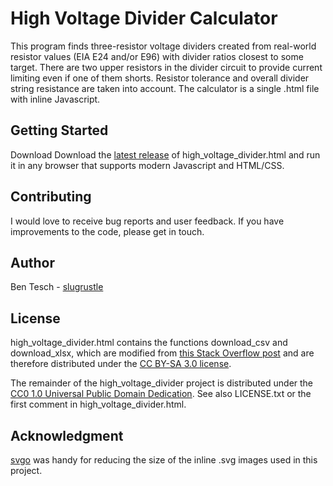 # High Voltage Divider Calculator

This program finds three-resistor voltage dividers
created from real-world resistor values (EIA E24
and/or E96) with divider ratios closest to some
target. There are two upper resistors in the divider
circuit to provide current limiting even if one of
them shorts. Resistor tolerance and overall divider
string resistance are taken into account. The
calculator is a single .html file with inline Javascript.

## Getting Started

Download Download the [latest release](https://github.com/slugrustle/high_voltage_divider/releases)
of high\_voltage\_divider.html and run it in any browser that supports modern
Javascript and HTML/CSS.

## Contributing

I would love to receive bug reports and user
feedback. If you have improvements to the code,
please get in touch.

## Author

Ben Tesch - [slugrustle](https://github.com/slugrustle)

## License

high\_voltage\_divider.html contains the functions download\_csv and download\_xlsx,
which are modified from [this Stack Overflow post](https://stackoverflow.com/a/33542499)
and are therefore distributed under the 
[CC BY-SA 3.0 license](https://creativecommons.org/licenses/by-sa/3.0/).

The remainder of the high\_voltage\_divider project is distributed under the 
[CC0 1.0 Universal Public Domain Dedication](https://creativecommons.org/publicdomain/zero/1.0/).
See also LICENSE.txt or the first comment in high\_voltage\_divider.html.

## Acknowledgment

[svgo](https://github.com/svg/svgo) was handy
for reducing the size of the inline .svg images
used in this project.
